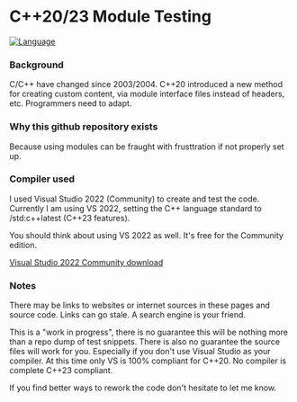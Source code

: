 # C++20/23 Module Testing
[![Language](https://img.shields.io/badge/Language-C%2B%2B%2C%20C%2B%2B20%20%26%20C%2B%2B23-blue)](https://github.com/GeorgePimpleton/modules_testing/)
### Background
C/C++ have changed since 2003/2004.  C++20 introduced a new method for creating custom content, via module interface files instead of headers, etc.  Programmers need to adapt.

### Why this github repository exists
Because using modules can be fraught with frusttration if not properly set up.

### Compiler used
I used Visual Studio 2022 (Community) to create and test the code.  Currently I am using VS 2022, setting the C++ language standard to /std:c++latest (C++23 features).

You should think about using VS 2022 as well.  It's free for the Community edition.

[Visual Studio 2022 Community download](https://visualstudio.microsoft.com/vs/community/)

### Notes
There may be links to websites or internet sources in these pages and source code. Links can go stale. A search engine is your friend.

This is a "work in progress", there is no guarantee this will be nothing more than a repo dump of test snippets.  There is also no guarantee the source files will work for you.  Especially if you don't use Visual Studio as your compiler.  At this time only VS is 100% compliant for C++20.  No compiler is complete C++23 compliant.

If you find better ways to rework the code don't hesitate to let me know.
